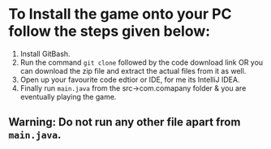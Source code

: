 # To Install the game onto your PC follow the steps given below:

1. Install GitBash.
2. Run the command `git clone` followed by the code download link OR you can download the zip file and extract the actual files from it as well.
3. Open up your favourite code edtior or IDE, for me its IntelliJ IDEA.
4. Finally run `main.java` from the src->com.comapany folder & you are eventually playing the game.

## Warning: Do not run any other file apart from `main.java`.


